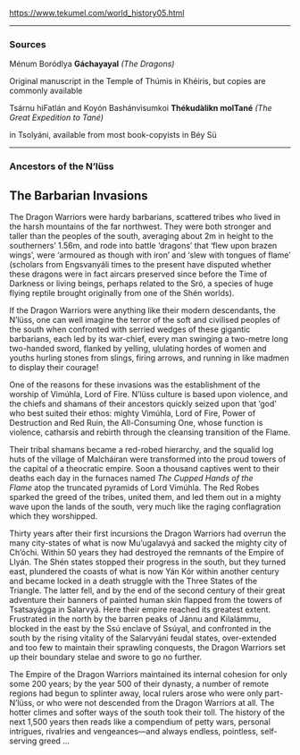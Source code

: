 https://www.tekumel.com/world_history05.html

---
### Sources
Ménum Boródlya
**Gáchayayal**
*(The Dragons)*

Original manuscript in the Temple of Thúmis in Khéiris, but copies are commonly available

Tsárnu hiFatlán and Koyón Bashánvìsumkoi
**Thékudàlikn molTané**
*(The Great Expedition to Tané)*

in Tsolyáni, available from most book-copyists in Béy Sü

---
### Ancestors of the N’lüss
## The Barbarian Invasions

The Dragon Warriors were hardy barbarians, scattered tribes who lived in the harsh mountains of the far northwest. They were both stronger and taller than the peoples of the south, averaging about 2m in height to the southerners’ 1.56m, and rode into battle ‘dragons’ that ‘flew upon brazen wings’, were ‘armoured as though with iron’ and ‘slew with tongues of flame’ (scholars from Engsvanyáli times to the present have disputed whether these dragons were in fact aircars preserved since before the Time of Darkness or living beings, perhaps related to the Sró, a species of huge flying reptile brought originally from one of the Shén worlds).

If the Dragon Warriors were anything like their modern descendants, the N’lüss, one can well imagine the terror of the soft and civilised peoples of the south when confronted with serried wedges of these gigantic barbarians, each led by its war-chief, every man swinging a two-metre long two-handed sword, flanked by yelling, ululating hordes of women and youths hurling stones from slings, firing arrows, and running in like madmen to display their courage!

One of the reasons for these invasions was the establishment of the worship of Vimúhla, Lord of Fire. N’lüss culture is based upon violence, and the chiefs and shamans of their ancestors quickly seized upon that ‘god’ who best suited their ethos: mighty Vimúhla, Lord of Fire, Power of Destruction and Red Ruin, the All-Consuming One, whose function is violence, catharsis and rebirth through the cleansing transition of the Flame.

Their tribal shamans became a red-robed hierarchy, and the squalid log huts of the village of Malcháiran were transformed into the proud towers of the capital of a theocratic empire. Soon a thousand captives went to their deaths each day in the furnaces named _The Cupped Hands of the Flame_ atop the truncated pyramids of Lord Vimúhla. The Red Robes sparked the greed of the tribes, united them, and led them out in a mighty wave upon the lands of the south, very much like the raging conflagration which they worshipped.

Thirty years after their first incursions the Dragon Warriors had overrun the many city-states of what is now Mu’ugalavyá and sacked the mighty city of Ch’óchi. Within 50 years they had destroyed the remnants of the Empire of Llyán. The Shén states stopped their progress in the south, but they turned east, plundered the coasts of what is now Yán Kór within another century and became locked in a death struggle with the Three States of the Triangle. The latter fell, and by the end of the second century of their great adventure their banners of painted human skin flapped from the towers of Tsatsayágga in Salarvyá. Here their empire reached its greatest extent. Frustrated in the north by the barren peaks of Jánnu and Kilalámmu, blocked in the east by the Ssú enclave of Ssúyal, and confronted in the south by the rising vitality of the Salarvyáni feudal states, over-extended and too few to maintain their sprawling conquests, the Dragon Warriors set up their boundary stelae and swore to go no further.

The Empire of the Dragon Warriors maintained its internal cohesion for only some 200 years; by the year 500 of their dynasty, a number of remote regions had begun to splinter away, local rulers arose who were only part-N’lüss, or who were not descended from the Dragon Warriors at all. The hotter climes and softer ways of the south took their toll. The history of the next 1,500 years then reads like a compendium of petty wars, personal intrigues, rivalries and vengeances—and always endless, pointless, self-serving greed ...